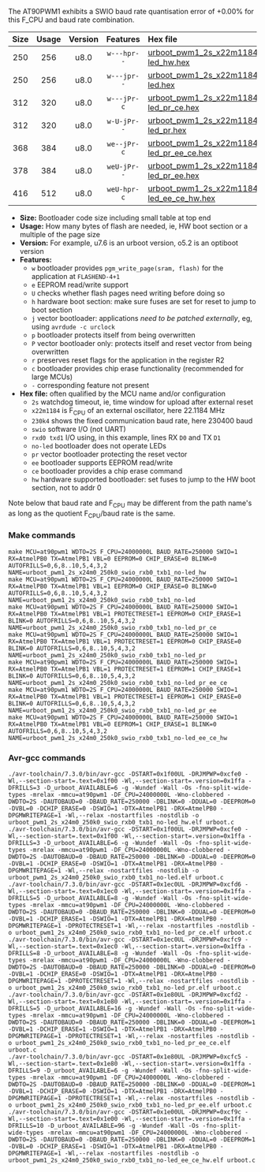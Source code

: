 The AT90PWM1 exhibits a SWIO baud rate quantisation error of +0.00% for this F_CPU and baud rate combination.

|Size|Usage|Version|Features|Hex file|
|:-:|:-:|:-:|:-:|:--|
|250|256|u8.0|`w---hpr--`|[urboot_pwm1_2s_x22m1184_230k4_swio_rxb0_txb1_no-led_hw.hex](https://raw.githubusercontent.com/stefanrueger/urboot.hex/main/mcus/at90pwm1/watchdog_2_s/external_oscillator_x/22m118400_hz/%2B230k4_baud/swio_rxb0_txb1/no-led/urboot_pwm1_2s_x22m1184_230k4_swio_rxb0_txb1_no-led_hw.hex)|
|250|256|u8.0|`w---jpr--`|[urboot_pwm1_2s_x22m1184_230k4_swio_rxb0_txb1_no-led.hex](https://raw.githubusercontent.com/stefanrueger/urboot.hex/main/mcus/at90pwm1/watchdog_2_s/external_oscillator_x/22m118400_hz/%2B230k4_baud/swio_rxb0_txb1/no-led/urboot_pwm1_2s_x22m1184_230k4_swio_rxb0_txb1_no-led.hex)|
|312|320|u8.0|`w---jPr-c`|[urboot_pwm1_2s_x22m1184_230k4_swio_rxb0_txb1_no-led_pr_ce.hex](https://raw.githubusercontent.com/stefanrueger/urboot.hex/main/mcus/at90pwm1/watchdog_2_s/external_oscillator_x/22m118400_hz/%2B230k4_baud/swio_rxb0_txb1/no-led/urboot_pwm1_2s_x22m1184_230k4_swio_rxb0_txb1_no-led_pr_ce.hex)|
|312|320|u8.0|`w-U-jPr--`|[urboot_pwm1_2s_x22m1184_230k4_swio_rxb0_txb1_no-led_pr.hex](https://raw.githubusercontent.com/stefanrueger/urboot.hex/main/mcus/at90pwm1/watchdog_2_s/external_oscillator_x/22m118400_hz/%2B230k4_baud/swio_rxb0_txb1/no-led/urboot_pwm1_2s_x22m1184_230k4_swio_rxb0_txb1_no-led_pr.hex)|
|368|384|u8.0|`we--jPr-c`|[urboot_pwm1_2s_x22m1184_230k4_swio_rxb0_txb1_no-led_pr_ee_ce.hex](https://raw.githubusercontent.com/stefanrueger/urboot.hex/main/mcus/at90pwm1/watchdog_2_s/external_oscillator_x/22m118400_hz/%2B230k4_baud/swio_rxb0_txb1/no-led/urboot_pwm1_2s_x22m1184_230k4_swio_rxb0_txb1_no-led_pr_ee_ce.hex)|
|378|384|u8.0|`weU-jPr--`|[urboot_pwm1_2s_x22m1184_230k4_swio_rxb0_txb1_no-led_pr_ee.hex](https://raw.githubusercontent.com/stefanrueger/urboot.hex/main/mcus/at90pwm1/watchdog_2_s/external_oscillator_x/22m118400_hz/%2B230k4_baud/swio_rxb0_txb1/no-led/urboot_pwm1_2s_x22m1184_230k4_swio_rxb0_txb1_no-led_pr_ee.hex)|
|416|512|u8.0|`weU-hpr-c`|[urboot_pwm1_2s_x22m1184_230k4_swio_rxb0_txb1_no-led_ee_ce_hw.hex](https://raw.githubusercontent.com/stefanrueger/urboot.hex/main/mcus/at90pwm1/watchdog_2_s/external_oscillator_x/22m118400_hz/%2B230k4_baud/swio_rxb0_txb1/no-led/urboot_pwm1_2s_x22m1184_230k4_swio_rxb0_txb1_no-led_ee_ce_hw.hex)|

- **Size:** Bootloader code size including small table at top end
- **Usage:** How many bytes of flash are needed, ie, HW boot section or a multiple of the page size
- **Version:** For example, u7.6 is an urboot version, o5.2 is an optiboot version
- **Features:**
  + `w` bootloader provides `pgm_write_page(sram, flash)` for the application at `FLASHEND-4+1`
  + `e` EEPROM read/write support
  + `U` checks whether flash pages need writing before doing so
  + `h` hardware boot section: make sure fuses are set for reset to jump to boot section
  + `j` vector bootloader: applications *need to be patched externally*, eg, using `avrdude -c urclock`
  + `p` bootloader protects itself from being overwritten
  + `P` vector bootloader only: protects itself and reset vector from being overwritten
  + `r` preserves reset flags for the application in the register R2
  + `c` bootloader provides chip erase functionality (recommended for large MCUs)
  + `-` corresponding feature not present
- **Hex file:** often qualified by the MCU name and/or configuration
  + `2s` watchdog timeout, ie, time window for upload after external reset
  + `x22m1184` is F<sub>CPU</sub> of an external oscillator, here 22.1184 MHz
  + `230k4` shows the fixed communication baud rate, here 230400 baud
  + `swio` software I/O (not UART)
  + `rxd0 txd1` I/O using, in this example, lines RX `D0` and TX `D1`
  + `no-led` bootloader does not operate LEDs
  + `pr` vector bootloader protecting the reset vector
  + `ee` bootloader supports EEPROM read/write
  + `ce` bootloader provides a chip erase command
  + `hw` hardware supported bootloader: set fuses to jump to the HW boot section, not to addr 0


Note below that baud rate and F<sub>CPU</sub> may be different from the path name's as long as the quotient F<sub>CPU</sub>/baud rate is the same.

### Make commands
```
make MCU=at90pwm1 WDTO=2S F_CPU=24000000L BAUD_RATE=250000 SWIO=1 RX=AtmelPB0 TX=AtmelPB1 VBL=0 EEPROM=0 CHIP_ERASE=0 BLINK=0 AUTOFRILLS=0,6,8..10,5,4,3,2 NAME=urboot_pwm1_2s_x24m0_250k0_swio_rxb0_txb1_no-led_hw
make MCU=at90pwm1 WDTO=2S F_CPU=24000000L BAUD_RATE=250000 SWIO=1 RX=AtmelPB0 TX=AtmelPB1 VBL=1 EEPROM=0 CHIP_ERASE=0 BLINK=0 AUTOFRILLS=0,6,8..10,5,4,3,2 NAME=urboot_pwm1_2s_x24m0_250k0_swio_rxb0_txb1_no-led
make MCU=at90pwm1 WDTO=2S F_CPU=24000000L BAUD_RATE=250000 SWIO=1 RX=AtmelPB0 TX=AtmelPB1 VBL=1 PROTECTRESET=1 EEPROM=0 CHIP_ERASE=1 BLINK=0 AUTOFRILLS=0,6,8..10,5,4,3,2 NAME=urboot_pwm1_2s_x24m0_250k0_swio_rxb0_txb1_no-led_pr_ce
make MCU=at90pwm1 WDTO=2S F_CPU=24000000L BAUD_RATE=250000 SWIO=1 RX=AtmelPB0 TX=AtmelPB1 VBL=1 PROTECTRESET=1 EEPROM=0 CHIP_ERASE=0 BLINK=0 AUTOFRILLS=0,6,8..10,5,4,3,2 NAME=urboot_pwm1_2s_x24m0_250k0_swio_rxb0_txb1_no-led_pr
make MCU=at90pwm1 WDTO=2S F_CPU=24000000L BAUD_RATE=250000 SWIO=1 RX=AtmelPB0 TX=AtmelPB1 VBL=1 PROTECTRESET=1 EEPROM=1 CHIP_ERASE=1 BLINK=0 AUTOFRILLS=0,6,8..10,5,4,3,2 NAME=urboot_pwm1_2s_x24m0_250k0_swio_rxb0_txb1_no-led_pr_ee_ce
make MCU=at90pwm1 WDTO=2S F_CPU=24000000L BAUD_RATE=250000 SWIO=1 RX=AtmelPB0 TX=AtmelPB1 VBL=1 PROTECTRESET=1 EEPROM=1 CHIP_ERASE=0 BLINK=0 AUTOFRILLS=0,6,8..10,5,4,3,2 NAME=urboot_pwm1_2s_x24m0_250k0_swio_rxb0_txb1_no-led_pr_ee
make MCU=at90pwm1 WDTO=2S F_CPU=24000000L BAUD_RATE=250000 SWIO=1 RX=AtmelPB0 TX=AtmelPB1 VBL=0 EEPROM=1 CHIP_ERASE=1 BLINK=0 AUTOFRILLS=0,6,8..10,5,4,3,2 NAME=urboot_pwm1_2s_x24m0_250k0_swio_rxb0_txb1_no-led_ee_ce_hw
```

### Avr-gcc commands
```
./avr-toolchain/7.3.0/bin/avr-gcc -DSTART=0x1f00UL -DRJMPWP=0xcfe0 -Wl,--section-start=.text=0x1f00 -Wl,--section-start=.version=0x1ffa -DFRILLS=3 -D_urboot_AVAILABLE=6 -g -Wundef -Wall -Os -fno-split-wide-types -mrelax -mmcu=at90pwm1 -DF_CPU=24000000L -Wno-clobbered -DWDTO=2S -DAUTOBAUD=0 -DBAUD_RATE=250000 -DBLINK=0 -DDUAL=0 -DEEPROM=0 -DVBL=0 -DCHIP_ERASE=0 -DSWIO=1 -DTX=AtmelPB1 -DRX=AtmelPB0 -DPGMWRITEPAGE=1 -Wl,--relax -nostartfiles -nostdlib -o urboot_pwm1_2s_x24m0_250k0_swio_rxb0_txb1_no-led_hw.elf urboot.c
./avr-toolchain/7.3.0/bin/avr-gcc -DSTART=0x1f00UL -DRJMPWP=0xcfe0 -Wl,--section-start=.text=0x1f00 -Wl,--section-start=.version=0x1ffa -DFRILLS=3 -D_urboot_AVAILABLE=6 -g -Wundef -Wall -Os -fno-split-wide-types -mrelax -mmcu=at90pwm1 -DF_CPU=24000000L -Wno-clobbered -DWDTO=2S -DAUTOBAUD=0 -DBAUD_RATE=250000 -DBLINK=0 -DDUAL=0 -DEEPROM=0 -DVBL=1 -DCHIP_ERASE=0 -DSWIO=1 -DTX=AtmelPB1 -DRX=AtmelPB0 -DPGMWRITEPAGE=1 -Wl,--relax -nostartfiles -nostdlib -o urboot_pwm1_2s_x24m0_250k0_swio_rxb0_txb1_no-led.elf urboot.c
./avr-toolchain/7.3.0/bin/avr-gcc -DSTART=0x1ec0UL -DRJMPWP=0xcfd6 -Wl,--section-start=.text=0x1ec0 -Wl,--section-start=.version=0x1ffa -DFRILLS=5 -D_urboot_AVAILABLE=8 -g -Wundef -Wall -Os -fno-split-wide-types -mrelax -mmcu=at90pwm1 -DF_CPU=24000000L -Wno-clobbered -DWDTO=2S -DAUTOBAUD=0 -DBAUD_RATE=250000 -DBLINK=0 -DDUAL=0 -DEEPROM=0 -DVBL=1 -DCHIP_ERASE=1 -DSWIO=1 -DTX=AtmelPB1 -DRX=AtmelPB0 -DPGMWRITEPAGE=1 -DPROTECTRESET=1 -Wl,--relax -nostartfiles -nostdlib -o urboot_pwm1_2s_x24m0_250k0_swio_rxb0_txb1_no-led_pr_ce.elf urboot.c
./avr-toolchain/7.3.0/bin/avr-gcc -DSTART=0x1ec0UL -DRJMPWP=0xcfc9 -Wl,--section-start=.text=0x1ec0 -Wl,--section-start=.version=0x1ffa -DFRILLS=8 -D_urboot_AVAILABLE=8 -g -Wundef -Wall -Os -fno-split-wide-types -mrelax -mmcu=at90pwm1 -DF_CPU=24000000L -Wno-clobbered -DWDTO=2S -DAUTOBAUD=0 -DBAUD_RATE=250000 -DBLINK=0 -DDUAL=0 -DEEPROM=0 -DVBL=1 -DCHIP_ERASE=0 -DSWIO=1 -DTX=AtmelPB1 -DRX=AtmelPB0 -DPGMWRITEPAGE=1 -DPROTECTRESET=1 -Wl,--relax -nostartfiles -nostdlib -o urboot_pwm1_2s_x24m0_250k0_swio_rxb0_txb1_no-led_pr.elf urboot.c
./avr-toolchain/7.3.0/bin/avr-gcc -DSTART=0x1e80UL -DRJMPWP=0xcfd2 -Wl,--section-start=.text=0x1e80 -Wl,--section-start=.version=0x1ffa -DFRILLS=5 -D_urboot_AVAILABLE=16 -g -Wundef -Wall -Os -fno-split-wide-types -mrelax -mmcu=at90pwm1 -DF_CPU=24000000L -Wno-clobbered -DWDTO=2S -DAUTOBAUD=0 -DBAUD_RATE=250000 -DBLINK=0 -DDUAL=0 -DEEPROM=1 -DVBL=1 -DCHIP_ERASE=1 -DSWIO=1 -DTX=AtmelPB1 -DRX=AtmelPB0 -DPGMWRITEPAGE=1 -DPROTECTRESET=1 -Wl,--relax -nostartfiles -nostdlib -o urboot_pwm1_2s_x24m0_250k0_swio_rxb0_txb1_no-led_pr_ee_ce.elf urboot.c
./avr-toolchain/7.3.0/bin/avr-gcc -DSTART=0x1e80UL -DRJMPWP=0xcfc5 -Wl,--section-start=.text=0x1e80 -Wl,--section-start=.version=0x1ffa -DFRILLS=9 -D_urboot_AVAILABLE=6 -g -Wundef -Wall -Os -fno-split-wide-types -mrelax -mmcu=at90pwm1 -DF_CPU=24000000L -Wno-clobbered -DWDTO=2S -DAUTOBAUD=0 -DBAUD_RATE=250000 -DBLINK=0 -DDUAL=0 -DEEPROM=1 -DVBL=1 -DCHIP_ERASE=0 -DSWIO=1 -DTX=AtmelPB1 -DRX=AtmelPB0 -DPGMWRITEPAGE=1 -DPROTECTRESET=1 -Wl,--relax -nostartfiles -nostdlib -o urboot_pwm1_2s_x24m0_250k0_swio_rxb0_txb1_no-led_pr_ee.elf urboot.c
./avr-toolchain/7.3.0/bin/avr-gcc -DSTART=0x1e00UL -DRJMPWP=0xcf9c -Wl,--section-start=.text=0x1e00 -Wl,--section-start=.version=0x1ffa -DFRILLS=10 -D_urboot_AVAILABLE=96 -g -Wundef -Wall -Os -fno-split-wide-types -mrelax -mmcu=at90pwm1 -DF_CPU=24000000L -Wno-clobbered -DWDTO=2S -DAUTOBAUD=0 -DBAUD_RATE=250000 -DBLINK=0 -DDUAL=0 -DEEPROM=1 -DVBL=0 -DCHIP_ERASE=1 -DSWIO=1 -DTX=AtmelPB1 -DRX=AtmelPB0 -DPGMWRITEPAGE=1 -Wl,--relax -nostartfiles -nostdlib -o urboot_pwm1_2s_x24m0_250k0_swio_rxb0_txb1_no-led_ee_ce_hw.elf urboot.c
```

